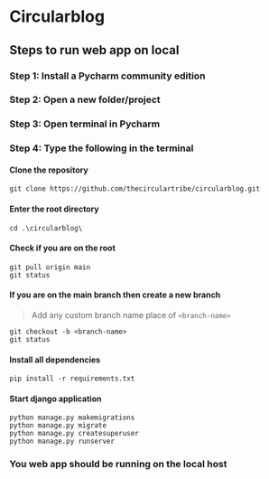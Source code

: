 # Circularblog

## Steps to run web app on local

### Step 1: Install a Pycharm community edition


### Step 2: Open a new folder/project


### Step 3: Open terminal in Pycharm


### Step 4: Type the following in the terminal

#### Clone the repository
```
git clone https://github.com/thecirculartribe/circularblog.git
```

#### Enter the root directory
```
cd .\circularblog\
```

#### Check if you are on the root
```
git pull origin main
git status
```

#### If you are on the main branch then create a new branch
>Add any custom branch name place of `<branch-name>` 
```
git checkout -b <branch-name>
git status
```
#### Install all dependencies
```
pip install -r requirements.txt
```

#### Start django application
```
python manage.py makemigrations
python manage.py migrate
python manage.py createsuperuser
python manage.py runserver
```
### You web app should be running on the local host
